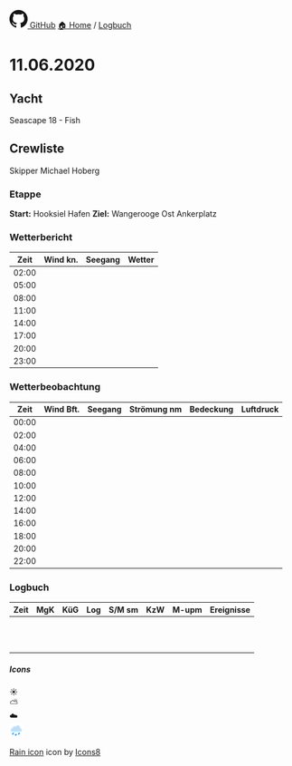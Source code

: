 [![GitHub logo](../images/GitHub-Mark-32px.png) GitHub](../README.md) [:house: Home](https://github.com/atlanticOceanDE/segeln) / [Logbuch](../Logbuch)

# 11.06.2020

## Yacht 
Seascape 18 - Fish

## Crewliste
Skipper Michael Hoberg  

### Etappe
**Start:** Hooksiel Hafen
**Ziel:** Wangerooge Ost Ankerplatz

### Wetterbericht
| Zeit   | Wind kn.    | Seegang   | Wetter   |
| ------ |:-----------:|:---------:| --------:|  
| 02:00  |  |  |  |
| 05:00  |  |  |  |
| 08:00  |  |  |  |
| 11:00  |  |  |  |
| 14:00  |  |  |  |
| 17:00  |  |  |  |
| 20:00  |  |  |  |
| 23:00  |  |  |  |


### Wetterbeobachtung
| Zeit   | Wind Bft.   | Seegang   | Strömung nm   | Bedeckung   | Luftdruck   |   
| ------ |:-----------:|:---------:|:-------------:|:-----------:| -----------:|   
| 00:00  |  |  |  |  |  |
| 02:00  |  |  |  |  |  |
| 04:00  |  |  |  |  |  |
| 06:00  |  |  |  |  |  |
| 08:00  |  |  |  |  |  |
| 10:00  |  |  |  |  |  |
| 12:00  |  |  |  |  |  |
| 14:00  |  |  |  |  |  |
| 16:00  |  |  |  |  |  |
| 18:00  |  |  |  |  |  |
| 20:00  |  |  |  |  |  |
| 22:00  |  |  |  |  |  |


### Logbuch
| Zeit   | MgK   | KüG   | Log   | S/M sm   | KzW   | M-upm   | Ereignisse   |   
| ------ |:-----:|:-----:|:-----:|:--------:|:-----:|:-------:| ------------:|   
|  |  |  |  |  |  |  |  |
|  |  |  |  |  |  |  |  |
|  |  |  |  |  |  |  |  |
|  |  |  |  |  |  |  |  |
|  |  |  |  |  |  |  |  |
|  |  |  |  |  |  |  |  |
|  |  |  |  |  |  |  |  |
|  |  |  |  |  |  |  |  |
|  |  |  |  |  |  |  |  |
|  |  |  |  |  |  |  |  |
|  |  |  |  |  |  |  |  |
|  |  |  |  |  |  |  |  |


##### Icons
:sunny:  
:partly_sunny:  
:cloud:  
![rain icon](../images/icons8-rain-32.png)

<a target="_blank" href="https://icons8.com/icons/set/rain">Rain icon</a> icon by <a target="_blank" href="https://icons8.com">Icons8</a> 
